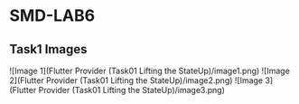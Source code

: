 # SMD-LAB6

##  Task1 Images
![Image 1](Flutter Provider (Task01 Lifting the StateUp)/image1.png)
![Image 2](Flutter Provider (Task01 Lifting the StateUp)/image2.png)
![Image 3](Flutter Provider (Task01 Lifting the StateUp)/image3.png)
